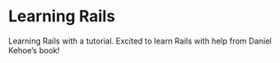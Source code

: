 # Learning Rails
Learning Rails with a tutorial. 
Excited to learn Rails with help from Daniel Kehoe’s book!
